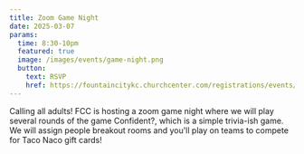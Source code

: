 ```yaml
---
title: Zoom Game Night
date: 2025-03-07
params:
  time: 8:30-10pm
  featured: true
  image: /images/events/game-night.png
  button:
    text: RSVP
    href: https://fountaincitykc.churchcenter.com/registrations/events/2755210
---
```


Calling all adults! FCC is hosting a zoom game night where we will play several rounds of the game Confident?, which is a simple trivia-ish game. We will assign people breakout rooms and you'll play on teams to compete for Taco Naco gift cards!

